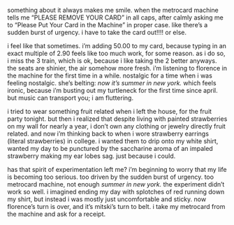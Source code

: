 something about it always makes me smile. when the metrocard machine tells me “PLEASE REMOVE YOUR CARD” in all caps, after calmly asking me to “Please Put Your Card in the Machine” in proper case. like there’s a sudden burst of urgency. i have to take the card out!!!! or else.

i feel like that sometimes. i’m adding 50.00 to my card, because typing in an exact multiple of 2.90 feels like too much work, for some reason. as i do so, i miss the 3 train, which is ok, because i like taking the 2 better anyways. the seats are shinier, the air somehow more fresh. i’m listening to florence in the machine for the first time in a while. nostalgic for a time when i was feeling nostalgic. she’s belting: *now it’s summer in new york.* which feels ironic, because i’m busting out my turtleneck for the first time since april. but music can transport you; i am fluttering.

i tried to wear something fruit related when i left the house, for the fruit party tonight. but then i realized that despite living with painted strawberries on my wall for nearly a year, i don’t own any clothing or jewelry directly fruit related. and now i’m thinking back to when i wore strawberry earrings (literal strawberries) in college. i wanted them to drip onto my white shirt, wanted my day to be punctured by the saccharine aroma of an impaled strawberry making my ear lobes sag. just because i could.

has that spirit of experimentation left me? i’m beginning to worry that my life is becoming too serious. too driven by the sudden burst of urgency. too metrocard machine, not enough *summer in new york.* the experiment didn’t work so well. i imagined ending my day with splotches of red running down my shirt, but instead i was mostly just uncomfortable and sticky. now florence’s turn is over, and it’s mitski’s turn to belt. i take my metrocard from the machine and ask for a receipt.